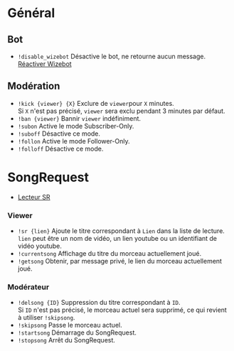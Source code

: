 # Général

## Bot
- `!disable_wizebot` Désactive le bot, ne retourne aucun message.  
[Réactiver Wizebot](https://panel.wizebot.tv/dashboard)

## Modération  
- `!kick {viewer} {X}` Exclure de `viewer`pour `X` minutes.  
Si `X` n'est pas précisé, `viewer` sera exclu pendant 3 minutes par défaut.   
- `!ban {viewer}` Bannir `viewer` indéfiniment.
- `!subon` Active le mode Subscriber-Only.  
- `!suboff` Désactive ce mode.  
- `!follon` Active le mode Follower-Only.  
- `!folloff` Désactive ce mode.  




# SongRequest  
- [Lecteur SR](https://tools.wizebot.tv/song_request/)  

### Viewer  
- `!sr {lien}` Ajoute le titre correspondant à `Lien` dans la liste de lecture.  
`lien` peut être un nom de vidéo, un lien youtube ou un identifiant de vidéo youtube.   
- `!currentsong` Affichage du titre du morceau actuellement joué.  
- `!getsong` Obtenir, par message privé, le lien du morceau actuellement joué.  

### Modérateur  
- `!delsong {ID}` Suppression du titre correspondant à `ID`.  
Si `ID` n'est pas précisé, le morceau actuel sera supprimé, ce qui revient à utiliser `!skipsong`.  
- `!skipsong` Passe le morceau actuel.  
- `!startsong` Démarrage du SongRequest.  
- `!stopsong` Arrêt du SongRequest.  

